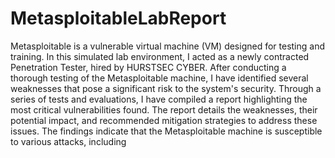 # MetasploitableLabReport
Metasploitable is a vulnerable virtual machine (VM) designed for testing and training. In this simulated lab environment, I acted as a newly contracted Penetration Tester, hired by HURSTSEC CYBER. After conducting a thorough testing of the Metasploitable machine, I have identified several weaknesses that pose a significant risk to the system's security. Through a series of tests and evaluations, I have compiled a report highlighting the most critical vulnerabilities found. The report details the weaknesses, their potential impact, and recommended mitigation strategies to address these issues. The findings indicate that the Metasploitable machine is susceptible to various attacks, including
